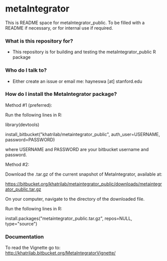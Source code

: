 # metaIntegrator #

This is README space for metaIntegrator_public. To be filled with a README if necessary, or for internal use if required.

### What is this repository for? ###

*  This repository is for building and testing the metaIntegrator_public R package

### Who do I talk to? ###

* Either create an issue or email me: hayneswa [at] stanford.edu

### How do I install the MetaIntegrator package? ###

Method #1 (preferred):

Run the following lines in R:

library(devtools)

install_bitbucket("khatrilab/metaintegrator_public", auth_user=USERNAME, password=PASSWORD)

where USERNAME and PASSWORD are your bitbucket username and password.

Method #2:

Download the .tar.gz of the current snapshot of MetaIntegrator, available at: 

https://bitbucket.org/khatrilab/metaintegrator_public/downloads/metaintegrator_public.tar.gz

On your computer, navigate to the directory of the downloaded file. 

Run the following lines in R:

install.packages("metaintegrator_public.tar.gz", repos=NULL, type="source")

### Documentation ###
To read the Vignette go to: http://khatrilab.bitbucket.org/MetaIntegratorVignette/